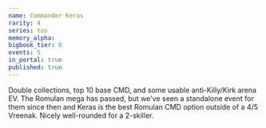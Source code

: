 ```yaml
---
name: Commander Keras
rarity: 4
series: tos
memory_alpha:
bigbook_tier: 6
events: 5
in_portal: true
published: true
---
```


Double collections, top 10 base CMD, and some usable anti-Killy/Kirk arena EV. The Romulan mega has passed, but we've seen a standalone event for them since then and Keras is the best Romulan CMD option outside of a 4/5 Vreenak. Nicely well-rounded for a 2-skiller.
